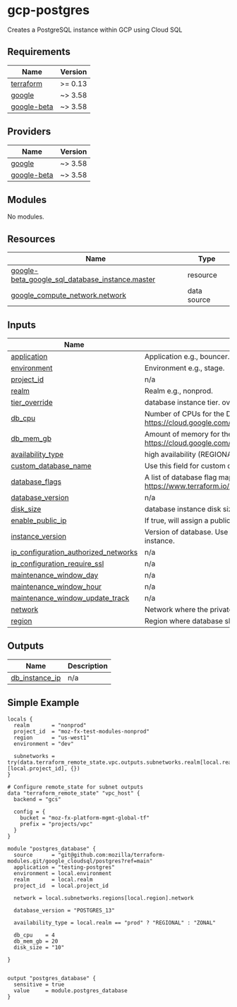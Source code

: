 # gcp-postgres
Creates a PostgreSQL instance within GCP using Cloud SQL

## Requirements

| Name | Version |
|------|---------|
| <a name="requirement_terraform"></a> [terraform](#requirement\_terraform) | >= 0.13 |
| <a name="requirement_google"></a> [google](#requirement\_google) | ~> 3.58 |
| <a name="requirement_google-beta"></a> [google-beta](#requirement\_google-beta) | ~> 3.58 |

## Providers

| Name | Version |
|------|---------|
| <a name="provider_google"></a> [google](#provider\_google) | ~> 3.58 |
| <a name="provider_google-beta"></a> [google-beta](#provider\_google-beta) | ~> 3.58 |

## Modules

No modules.

## Resources

| Name | Type |
|------|------|
| [google-beta_google_sql_database_instance.master](https://registry.terraform.io/providers/hashicorp/google-beta/latest/docs/resources/google_sql_database_instance) | resource |
| [google_compute_network.network](https://registry.terraform.io/providers/hashicorp/google/latest/docs/data-sources/compute_network) | data source |

## Inputs

| Name | Description | Type | Default | Required |
|------|-------------|------|---------|:--------:|
| <a name="input_application"></a> [application](#input\_application) | Application e.g., bouncer. | `any` | n/a | yes |
| <a name="input_environment"></a> [environment](#input\_environment) | Environment e.g., stage. | `any` | n/a | yes |
| <a name="input_project_id"></a> [project\_id](#input\_project\_id) | n/a | `any` | n/a | yes |
| <a name="input_realm"></a> [realm](#input\_realm) | Realm e.g., nonprod. | `any` | n/a | yes |
| <a name="input_tier_override"></a> [tier\_override](#input\_tier\_override) | database instance tier. overrides `db_cpu` and `db_mem_gb` | `any` | n/a | no |
| <a name="input_db_cpu"></a> [db_cpu](#input\_db\_cpu) | Number of CPUs for the DB instance. Must be even number. See: https://cloud.google.com/sql/pricing#2nd-gen-pricing | `string` | `"2"` | no |
| <a name="input_db_mem_gb"></a> [db_mem_gb](#input\_mem\_gb) | Amount of memory for the DB instance in GB. See: https://cloud.google.com/sql/pricing#2nd-gen-pricing | `string` | `"12"` | no |
| <a name="input_availability_type"></a> [availability\_type](#input\_availability\_type) | high availability (REGIONAL) or single zone (ZONAL) | `string` | `"REGIONAL"` | no |
| <a name="input_custom_database_name"></a> [custom\_database\_name](#input\_custom\_database\_name) | Use this field for custom database name. | `string` | `""` | no |
| <a name="input_database_flags"></a> [database\_flags](#input\_database\_flags) | A list of database flag maps: https://www.terraform.io/docs/providers/google/r/sql_database_instance.html | `list` | `[]` | no |
| <a name="input_database_version"></a> [database\_version](#input\_database\_version) | n/a | `string` | `"POSTGRES_11"` | no |
| <a name="input_disk_size"></a> [disk\_size](#input\_disk\_size) | database instance disk size in GB, minimum 10 | `string` | `"10"` | no |
| <a name="input_enable_public_ip"></a> [enable\_public\_ip](#input\_enable\_public\_ip) | If true, will assign a public IP to database instance. | `bool` | `false` | no |
| <a name="input_instance_version"></a> [instance\_version](#input\_instance\_version) | Version of database. Use this field if you need to spin up a new database instance. | `string` | `"v1"` | no |
| <a name="input_ip_configuration_authorized_networks"></a> [ip\_configuration\_authorized\_networks](#input\_ip\_configuration\_authorized\_networks) | n/a | `list` | `[]` | no |
| <a name="input_ip_configuration_require_ssl"></a> [ip\_configuration\_require\_ssl](#input\_ip\_configuration\_require\_ssl) | n/a | `bool` | `false` | no |
| <a name="input_maintenance_window_day"></a> [maintenance\_window\_day](#input\_maintenance\_window\_day) | n/a | `number` | `1` | no |
| <a name="input_maintenance_window_hour"></a> [maintenance\_window\_hour](#input\_maintenance\_window\_hour) | n/a | `number` | `17` | no |
| <a name="input_maintenance_window_update_track"></a> [maintenance\_window\_update\_track](#input\_maintenance\_window\_update\_track) | n/a | `string` | `"stable"` | no |
| <a name="input_network"></a> [network](#input\_network) | Network where the private peering should attach. | `string` | `"default"` | no |
| <a name="input_region"></a> [region](#input\_region) | Region where database should be provisioned. | `string` | `"us-west1"` | no |

## Outputs

| Name | Description |
|------|-------------|
| <a name="output_db_instance_ip"></a> [db\_instance\_ip](#output\_db\_instance\_ip) | n/a |

## Simple Example
```HCL
locals {
  realm       = "nonprod"
  project_id  = "moz-fx-test-modules-nonprod"
  region      = "us-west1"
  environment = "dev"

  subnetworks = try(data.terraform_remote_state.vpc.outputs.subnetworks.realm[local.realm][local.project_id], {})
}

# Configure remote_state for subnet outputs
data "terraform_remote_state" "vpc_host" {
  backend = "gcs"

  config = {
    bucket = "moz-fx-platform-mgmt-global-tf"
    prefix = "projects/vpc"
  }
}

module "postgres_database" {
  source      = "git@github.com:mozilla/terraform-modules.git/google_cloudsql/postgres?ref=main"
  application = "testing-postgres"
  environment = local.environment
  realm       = local.realm
  project_id  = local.project_id

  network = local.subnetworks.regions[local.region].network

  database_version = "POSTGRES_13"

  availability_type = local.realm == "prod" ? "REGIONAL" : "ZONAL"

  db_cpu    = 4
  db_mem_gb = 20
  disk_size = "10"

}


output "postgres_database" {
  sensitive = true
  value     = module.postgres_database
}
```
